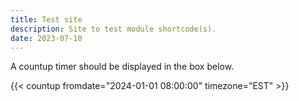 ```yaml
---
title: Test site
description: Site to test module shortcode(s).
date: 2023-07-10
---
```


A countup timer should be displayed in the box below.

{{< countup fromdate="2024-01-01 08:00:00" timezone="EST" >}}
